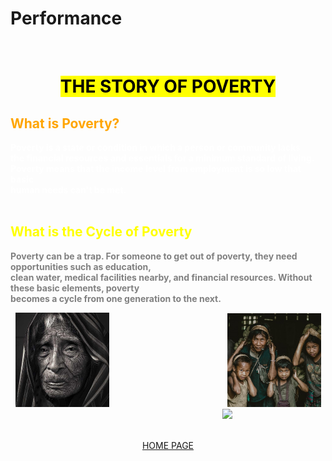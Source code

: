 # Performance
<html>
<head>
<title> Story of Poverty Page 2 </title>
</head>
<body>
<body background="poverty4.jpg" link="#000">
<br>
<b><h1><font color="black"><center><mark> THE STORY OF POVERTY </b></h1></font></center></mark>
<b><h2><font color="orange"> What is Poverty?</B></h2></font>
<b><font color="white">Poverty is a state or condition in which a person or community lacks
<br> the financial resources and essentials for a minimum standard of living. 
<br> Poverty means that the income level from employment is so low that basic
<br> human needs can't be met.</b></font></br>
<br><b><h2><font color="yellow"> What is the Cycle of Poverty </b></h2><font>
<font color="gray"><b> Poverty can be a trap. For someone to get out of poverty, they need opportunities such as education,
<br> clean water, medical facilities nearby, and financial resources. Without these basic elements, poverty 
<br>becomes a cycle from one generation to the next.<font></b>
<br><p align="center"><img width ="150px" img src="pvt.jpg">&nbsp;&nbsp;&nbsp;&nbsp;&nbsp;&nbsp;&nbsp;&nbsp;&nbsp;&nbsp;&nbsp;&nbsp;&nbsp;&nbsp;&nbsp;&nbsp;&nbsp;&nbsp;&nbsp;&nbsp;&nbsp;&nbsp;&nbsp;&nbsp;&nbsp;&nbsp;&nbsp;&nbsp;&nbsp;&nbsp;&nbsp;&nbsp;&nbsp;&nbsp;&nbsp;&nbsp;&nbsp;&nbsp;&nbsp;&nbsp;&nbsp;&nbsp;&nbsp;&nbsp;&nbsp;&nbsp;&nbsp;&nbsp;<img width ="150px" img src="povertyimg.jfif">&nbsp;&nbsp;&nbsp;&nbsp;&nbsp;&nbsp;&nbsp;&nbsp;&nbsp;&nbsp;&nbsp;&nbsp;&nbsp;&nbsp;&nbsp;&nbsp;&nbsp;&nbsp;&nbsp;&nbsp;&nbsp;&nbsp;&nbsp;&nbsp;&nbsp;&nbsp;&nbsp;&nbsp;&nbsp;&nbsp;&nbsp;&nbsp;&nbsp;&nbsp;&nbsp;&nbsp;&nbsp;&nbsp;&nbsp;&nbsp;&nbsp;&nbsp;&nbsp;&nbsp;&nbsp;&nbsp;&nbsp;&nbsp;<img width ="150px" img src="poverty3.jpg"></p>
<br><a href="https://scaffoldpoverty.herokuapp.com/?fbclid=IwAR1OndBXgBJQDQEqDP16G-xBHaifgEej223x_0jisnk3wF5ROqN3fSAGoX0"><center> HOME PAGE </a><p>
</body>
</html>
